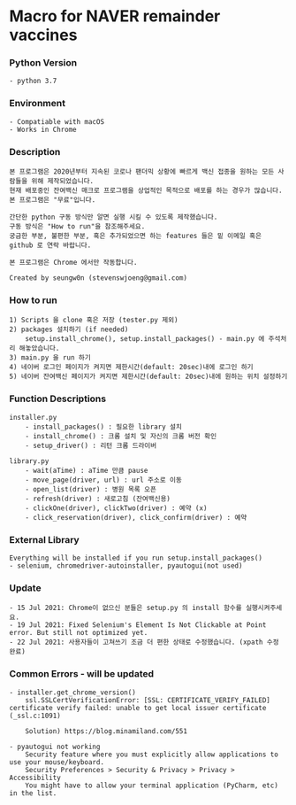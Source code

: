 # Macro for NAVER remainder vaccines

### Python Version
    - python 3.7

### Environment
    - Compatiable with macOS
    - Works in Chrome
    
 
### Description
    본 프로그램은 2020년부터 지속된 코로나 팬더믹 상황에 빠르게 백신 접종을 원하는 모든 사람들을 위해 제작되었습니다.
    현재 배포중인 잔여백신 매크로 프로그램을 상업적인 목적으로 배포를 하는 경우가 많습니다.
    본 프로그램은 "무료"입니다.
    
    간단한 python 구동 방식만 알면 실행 시킬 수 있도록 제작했습니다.
    구동 방식은 "How to run"을 참조해주세요.
    궁금한 부분, 불편한 부분, 혹은 추가되었으면 하는 features 들은 밑 이메일 혹은 github 로 연락 바랍니다.
    
    본 프로그램은 Chrome 에서만 작동합니다.
    
    Created by seungw0n (stevenswjoeng@gmail.com)

### How to run
    1) Scripts 을 clone 혹은 저장 (tester.py 제외)
    2) packages 설치하기 (if needed)
        setup.install_chrome(), setup.install_packages() - main.py 에 주석처리 해놓았습니다.
    3) main.py 을 run 하기
    4) 네이버 로그인 페이지가 켜지면 제한시간(default: 20sec)내에 로그인 하기
    5) 네이버 잔여백신 페이지가 켜지면 제한시간(default: 20sec)내에 원하는 위치 설정하기
    

### Function Descriptions
    installer.py
        - install_packages() : 필요한 library 설치
        - install_chrome() : 크롬 설치 및 자신의 크롬 버전 확인
        - setup_driver() : 리턴 크롬 드라이버
        
    library.py
        - wait(aTime) : aTime 만큼 pause
        - move_page(driver, url) : url 주소로 이동
        - open_list(driver) : 병원 목록 오픈
        - refresh(driver) : 새로고침 (잔여백신용)
        - clickOne(driver), clickTwo(driver) : 예약 (x)
        - click_reservation(driver), click_confirm(driver) : 예약
        
    
        
### External Library
    Everything will be installed if you run setup.install_packages()
    - selenium, chromedriver-autoinstaller, pyautogui(not used)

### Update
    - 15 Jul 2021: Chrome이 없으신 분들은 setup.py 의 install 함수를 실행시켜주세요.
    - 19 Jul 2021: Fixed Selenium's Element Is Not Clickable at Point error. But still not optimized yet.
    - 22 Jul 2021: 사용자들이 고쳐쓰기 조금 더 편한 상태로 수정했습니다. (xpath 수정 완료)
    

### Common Errors - will be updated
    - installer.get_chrome_version()
        ssl.SSLCertVerificationError: [SSL: CERTIFICATE_VERIFY_FAILED] certificate verify failed: unable to get local issuer certificate (_ssl.c:1091)
    
        Solution) https://blog.minamiland.com/551
        
    - pyautogui not working
        Security feature where you must explicitly allow applications to use your mouse/keyboard.
        Security Preferences > Security & Privacy > Privacy > Accessibility
        You might have to allow your terminal application (PyCharm, etc) in the list.